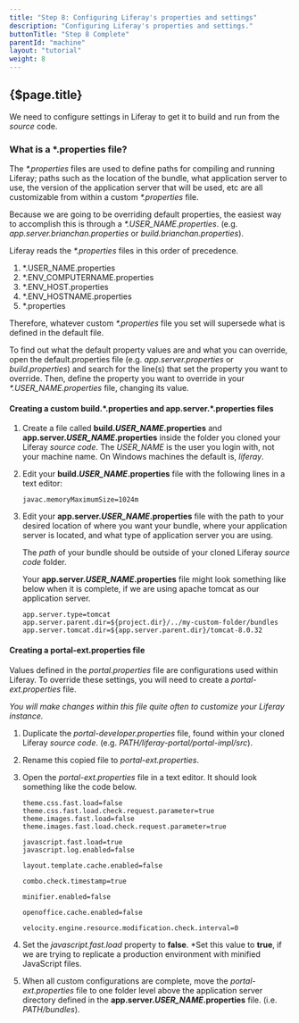 ```yaml
---
title: "Step 8: Configuring Liferay's properties and settings"
description: "Configuring Liferay's properties and settings."
buttonTitle: "Step 8 Complete"
parentId: "machine"
layout: "tutorial"
weight: 8
---
```


## {$page.title}

We need to configure settings in Liferay to get it to build and run from the *source* code.

### What is a \*.properties file?

The *\*.properties* files are used to define paths for compiling and running Liferay; paths such as the location of the bundle, what application server to use, the version of the application server that will be used, etc are all customizable from within a custom *\*.properties* file.

Because we are going to be overriding default properties, the easiest way to accomplish this is through a *\*.USER_NAME.properties*. (e.g. *app.server.brianchan.properties* or *build.brianchan.properties*).

Liferay reads the *\*.properties* files in this order of precedence.
1. *.USER_NAME.properties
2. *.ENV_COMPUTERNAME.properties
3. *.ENV_HOST.properties
4. *.ENV_HOSTNAME.properties
5. *.properties

Therefore, whatever custom *\*.properties* file you set will supersede what is defined in the default file.

To find out what the default property values are and what you can override, open the default.properties file (e.g. *app.server.properties* or *build.properties*) and search for the line(s) that set the property you want to override. Then, define the property you want to override in your *\*.USER_NAME.properties* file, changing its value.

#### Creating a custom build.\*.properties and app.server.\*.properties files

1. Create a file called **build._USER\_NAME_.properties** and **app.server._USER\_NAME_.properties** inside the folder you cloned your Liferay *source code*.
    The *USER_NAME* is the user you login with, not your machine name. On Windows machines the default is, *liferay*.
2. Edit your **build._USER\_NAME_.properties** file with the following lines in a text editor:

    ```shell
    javac.memoryMaximumSize=1024m
    ```
3. Edit your **app.server._USER\_NAME_.properties** file with the path to your desired location of where you want your bundle, where your application server is located, and what type of application server you are using.

    The *path* of your bundle should be outside of your cloned Liferay *source code* folder.

    Your **app.server._USER\_NAME_.properties** file might look something like below when it is complete, if we are using apache tomcat as our application server.

    ```shell
    app.server.type=tomcat
    app.server.parent.dir=${project.dir}/../my-custom-folder/bundles
    app.server.tomcat.dir=${app.server.parent.dir}/tomcat-8.0.32
    ```

#### Creating a portal-ext.properties file

Values defined in the *portal.properties* file are configurations used within Liferay. To override these settings, you will need to create a *portal-ext.properties* file.

*You will make changes within this file quite often to customize your Liferay instance.*

1. Duplicate the *portal-developer.properties* file, found within your cloned Liferay *source code*.  (e.g. *PATH/liferay-portal/portal-impl/src*).
2. Rename this copied file to *portal-ext.properties*.
3. Open the *portal-ext.properties* file in a text editor. It should look something like the code below.

    ```shell
    theme.css.fast.load=false
    theme.css.fast.load.check.request.parameter=true
    theme.images.fast.load=false
    theme.images.fast.load.check.request.parameter=true

    javascript.fast.load=true
    javascript.log.enabled=false

    layout.template.cache.enabled=false

    combo.check.timestamp=true

    minifier.enabled=false

    openoffice.cache.enabled=false

    velocity.engine.resource.modification.check.interval=0
    ```
4. Set the *javascript.fast.load* property to **false**. *Set this value to **true**, if we are trying to replicate a production environment with minified JavaScript files.
5. When all custom configurations are complete, move the *portal-ext.properties* file to one folder level above the application server directory defined in the **app.server._USER\_NAME_.properties** file. (i.e. *PATH/bundles*).